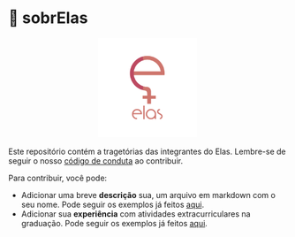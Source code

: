 # 📝 sobrElas

<p  align="center">
<img  src="./assets/logo-elas.png"  heigth="80"  width="180"/>
<p/>

Este repositório contém a tragetórias das integrantes do Elas. Lembre-se de seguir o nosso [código de conduta](https://github.com/elasComputacao/Site/blob/master/codigo-de-conduta.md) ao contribuir.

Para contribuir, você pode: 

- Adicionar uma breve **descrição** sua, um arquivo em markdown com o seu nome. Pode seguir os exemplos já feitos [aqui](Descrições).
- Adicionar sua **experiência** com atividades extracurriculares na graduação. Pode seguir os exemplos já feitos [aqui](Experiencia).


